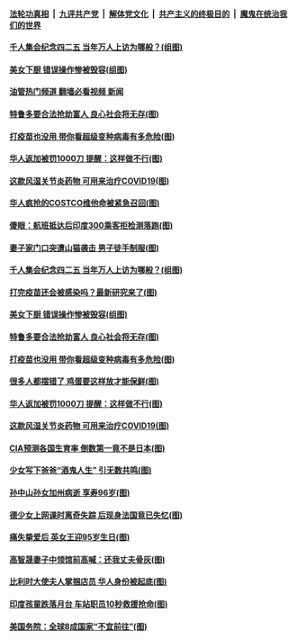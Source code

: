 ####  [法轮功真相](../../../../basic/blob/master/README.md?t=04232202) &nbsp;|&nbsp; [九评共产党](../../../../9ping.md/blob/master/README.md?t=04232202) &nbsp;|&nbsp; [解体党文化](../../../../jtdwh.md/blob/master/README.md?t=04232202)  &nbsp;|&nbsp; [共产主义的终极目的](../../../../gczydzjmd.md/blob/master/README.md?t=04232202) &nbsp;|&nbsp; [魔鬼在统治我们的世界](../../../../mgztzwmdsj.md/blob/master/README.md?t=04232202) 

#### [千人集会纪念四二五 当年万人上访为哪般？(组图)](../pages/p3/969583.md?t=04232202) 

#### [美女下厨 错误操作惨被毁容(组图)](../pages/p3/969592.md?t=04232202) 

#### [油管热门频道 翻墙必看视频 新闻](http://159.65.108.143:81/youtube.html)

#### [特鲁多要合法抢劫富人 良心社会将无存(图)](../pages/p3/969585.md?t=04232202) 

#### [打疫苗也没用 带你看超级变种病毒有多危险(图)](../pages/p3/969587.md?t=04232202) 

#### [华人返加被罚1000刀 提醒：这样做不行(图)](../pages/p3/969567.md?t=04232202) 

#### [这款风湿关节炎药物 可用来治疗COVID19(图)](../pages/p3/969548.md?t=04232202) 

#### [华人疯抢的COSTCO维他命被紧急召回(图)](../pages/p3/969666.md?t=04232202) 

#### [傻眼：航班抵达后印度300乘客拒检测落跑(图)](../pages/p3/969661.md?t=04232202) 

#### [妻子家门口突遭山猫袭击 男子徒手制服(图)](../pages/p3/969627.md?t=04232202) 

#### [千人集会纪念四二五 当年万人上访为哪般？(组图)](../pages/p3/969583.md?t=04232202) 

#### [打完疫苗还会被感染吗？最新研究来了(图)](../pages/p3/969590.md?t=04232202) 

#### [美女下厨 错误操作惨被毁容(组图)](../pages/p3/969592.md?t=04232202) 

#### [特鲁多要合法抢劫富人 良心社会将无存(图)](../pages/p3/969585.md?t=04232202) 

#### [打疫苗也没用 带你看超级变种病毒有多危险(图)](../pages/p3/969587.md?t=04232202) 

#### [很多人都摆错了 鸡蛋要这样放才能保鲜(图)](../pages/p3/969578.md?t=04232202) 

#### [华人返加被罚1000刀 提醒：这样做不行(图)](../pages/p3/969567.md?t=04232202) 

#### [这款风湿关节炎药物 可用来治疗COVID19(图)](../pages/p3/969548.md?t=04232202) 

#### [CIA预测各国生育率 倒数第一竟不是日本(图)](../pages/p3/969480.md?t=04232202) 

#### [少女写下爸爸“酒鬼人生” 引无数共鸣(图)](../pages/p3/969478.md?t=04232202) 

#### [孙中山孙女加州病逝 享寿96岁(图)](../pages/p3/969453.md?t=04232202) 

#### [德少女上网课时离奇失踪 后现身法国竟已失忆(图)](../pages/p3/969438.md?t=04232202) 

#### [痛失挚爱后 英女王迎95岁生日(图)](../pages/p3/969448.md?t=04232202) 

#### [高智晟妻子中领馆前高喊：还我丈夫骨灰(图)](../pages/p3/969411.md?t=04232202) 

#### [比利时大使夫人掌掴店员 华人身份被起底(图)](../pages/p3/969370.md?t=04232202) 

#### [印度孩童跌落月台 车站职员10秒救援抢命(图)](../pages/p3/969360.md?t=04232202) 

#### [美国务院：全球8成国家“不宜前往”(图)](../pages/p3/969349.md?t=04232202) 

<img src='http://gfw-breaker.win/goodnews/indexes/p3.md' width='0px' height='0px'/>
